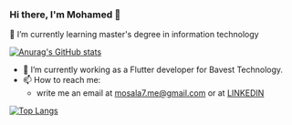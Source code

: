 ### Hi there, I'm Mohamed 👋
🌱 I’m currently learning master's degree in information technology

[![Anurag's GitHub stats](https://github-readme-stats.vercel.app/api?username=MoSala7&repo=Notepad&show_icons=true&include_all_commits=true&count_private=true)](https://mosala7.github.io/)

- 🔭 I’m currently working as a Flutter developer for Bavest Technology.
- 📫 How to reach me:
  - write me an email at mosala7.me@gmail.com or at [LINKEDIN](https://www.linkedin.com/in/msala77)

[![Top Langs](https://github-readme-stats.vercel.app/api/top-langs/?username=MoSala7&layout=compact&count_private=false)](https://mosala7.github.io/)
